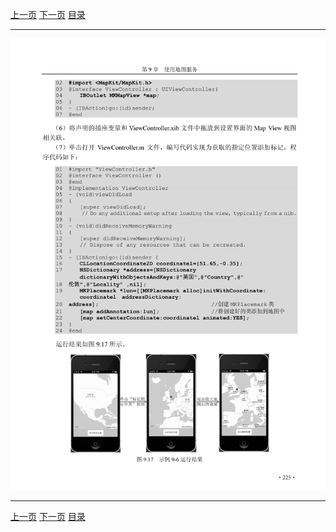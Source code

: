[上一页](236.md) [下一页](238.md) [目录](../README.md)

***

![237](../images/237.png)

***

[上一页](236.md) [下一页](238.md) [目录](../README.md)